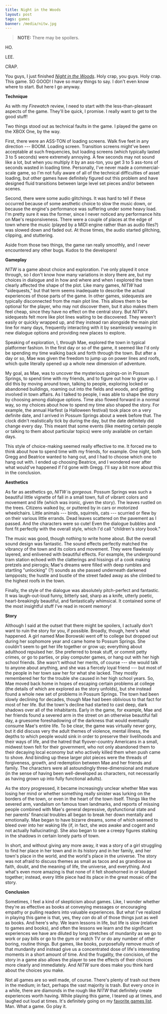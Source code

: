 ```yaml
---
title: Night in the Woods
layout: post
tags: games
banner: /media/nitw.jpg
---
```


> **NOTE:** There may be spoilers.

HO.

LEE.

CRAP.

You guys, I just finished [_Night in the Woods_](http://www.nightinthewoods.com/). Holy crap, you guys. Holy crap. This game. SO GOOD! I have so many things to say. I don't even know where to start. But here I go anyway.

**Technique**

As with my _Firewatch_ review, I need to start with the less-than-pleasant aspects of the game. They'll be quick, I promise. I really want to get to the good stuff!

Two things stood out as technical faults in the game. I played the game on the XBOX One, by the way.

First, there were an ASS-TON of loading screens. Walk five feet in any direction --- BOOM. Loading screen. Transition screens might've been acceptable at such frequencies, but loading screens (which typically lasted 3 to 5 seconds) were extremely annoying. A few seconds may not sound like a lot, but when you multiply it by an ass-ton, you get 3 to 5 ass-tons of seconds wasted in loading time. Personally, I've never made a commercial-scale game, so I'm not fully aware of all of the technical difficulties of asset loading, but other games have definitely figured out this problem and have designed fluid transitions between large level set pieces and/or between scenes.

Second, there were some audio glitchings. It was hard to tell if these occurred because of some aesthetic choice to slow the music down, or because the engine's performance was suffering under some heavy load. I'm pretty sure it was the former, since I never noticed any performance hits on Mae's responsiveness. There were a couple of places at the edge of town where the music (played by a MIDI engine rather than as audio files?) was slowed down and faded out. At those times, the audio started glitching, clipping, and stuttering.

Aside from those two things, the game ran really smoothly, and I never encountered any other bugs. Kudos to the developers!

**Gameplay**

_NITW_ is a game about choice and exploration. I've only played it once through, so I don't know how many variations in story there are, but my choices in dialogue and in how and where and when I explored the town clearly affected the shape of the plot. Like many games, _NITW_ had "sidequests," but that term seems inadequate to describe the actual experiences of those parts of the game. In other games, sidequests are typically disconnected from the main plot line. This allows them to be optional for the player, who may not discover them, but it also makes them feel cheap, since they have no effect on the central story. But _NITW_'s sidequests felt more like plot lines waiting to be discovered. They weren't easily or quickly wrapped up, and they instead ran alongside the main plot line for many days, frequently interacting with it by seamlessly weaving in new dialogue options and providing new places to explore.

Speaking of exploration, I, through Mae, explored the town in typical platformer fashion. In the first day or so of the game, it seemed like I'd only be spending my time walking back and forth through the town. But after a day or so, Mae was given the freedom to jump up on power lines and roofs, which quite literally opened up a whole new dimension of adventure.

My goal, as Mae, was to uncover the mysterious goings-on in Possum Springs, to spend time with my friends, and to figure out how to grow up. I did this by moving around town, talking to people, exploring locked or abandoned buildings, roaming out into the fields and woods, and getting involved in town affairs. As I talked to people, I was able to shape the story by choosing among dialogue options. Time also flowed forward in a normal way, so my choices about how to spend my time also shaped the story. For example, the annual Harfest (a Halloween festival) took place on a very definite date, and I arrived in Possum Springs about a week before that. The clock didn't realistically tick by during the day, but the date definitely did change every day. This meant that some events (like meeting certain people or talking to them about particular topics) were only available on certain days.

This style of choice-making seemed really effective to me. It forced me to think about how to spend time with my friends, for example. One night, both Gregg and Beatrice wanted to hang out, and I had to choose which one to hang out with. I ended up choosing Beatrice, and I wondered ever after what would've happened if I'd gone with Gregg. I'll say a bit more about this in the conclusion.

**Aesthetics**

As far as aesthetics go, _NITW_ is _gorgeous_. Possum Springs was such a beautiful little vignette of fall in a small town, full of vibrant colors and movement and life (which was ironic, given the story). The leaves rustled on the trees. Citizens walked by, or puttered by in cars or motorized wheelchairs. Little animals --- birds, squirrels, cats --- scurried or flew by on their various little errands. Dead leaves scattered on the pavement as I passed. And the characters were so cute! Even the dialogue bubbles and font fit perfectly with the overall style, which I'd call "children's story book."

The music was good, though nothing to write home about. But the overall sound design was fantastic. The sound effects perfectly matched the vibrancy of the town and its colors and movement. They were flawlessly layered, and enlivened with beautiful effects. For example, the underground tram station echoed with the clatterings and hissings of a cook making pretzels and pierogis; Mae's dreams were filled with deep rumbles and startling "unlocking" (?) sounds as she passed underneath darkened lampposts; the hustle and bustle of the street faded away as she climbed to the highest roofs in the town.

Finally, the style of the dialogue was absolutely pitch-perfect and fantastic. It was laugh-out-loud funny, bitterly sad, sharp as a knife, utterly poetic, heart-breakingly beautiful, and fantastically whimsical. It contained some of the most insightful stuff I've read in recent memory!

**Story**

Although I said at the outset that there might be spoilers, I actually don't want to ruin the story for you, if possible. Broadly, though, here's what happened. A girl named Mae Borowski went off to college but dropped out during her sophomore year and came home to Possum Springs. She couldn't seem to get her life together or grow up; everything about adulthood repulsed her. She preferred to break stuff, or commit petty crimes, or go to parties, or play computer games, or hang out with her high school friends. She wasn't without her merits, of course --- she would talk to anyone about anything, and she was a fiercely loyal friend --- but most of the people in her town saw her for what she lacked. They mostly remembered her for the trouble she caused in her high school years. So, Mae moved back home in hopes of escaping certain problems at college (the details of which are explored as the story unfolds), but she instead found a whole new set of problems in Possum Springs. The town had been slowly declining for decades, though Mae had been oblivious to that fact for most of her life. But the town's decline had started to cast deep, dark shadows over all of the inhabitants. Early in the game, for example, Mae and her friends found a severed arm in the street on an otherwise beautiful fall day, a gruesome foreshadowing of the darkness that would eventually consume Mae's entire life. To be clear, the game was virtually never gory, but it did discuss very the adult themes of violence, mental illness, the depths to which people would sink in order to preserve their livelihoods and their ways of life, and the hatred that flyover-country Americans in a small, midwest town felt for their government, who not only abandoned them to their decaying local economy but who actively killed them when push came to shove. And binding up these larger plot pieces were the threads of forgiveness, growth, and redemption between Mae and her friends and family. The characters were all astoundingly three-dimensional and mature (in the sense of having been well-developed as characters, not necessarily as having grown up into fully functional adults).

As the story progressed, it became increasingly unclear whether Mae was losing her mind or whether something really sinister was lurking on the borders of the town, or even in the heart of the town itself. Things like the severed arm, vandalism on famous town landmarks, and reports of missing people combined with Mae's general depressive, dysfunctional state and her parents' financial troubles all began to break her down mentally and emotionally. Mae began to have bizarre dreams, some of which seemed to bleed over into her waking life (if, in fact, she _was_ awake and cogent and not actually hallucinating). She also began to see a creepy figures stalking in the shadows in certain lonely parts of town.

In short, and without giving any more away, it was a story of a girl struggling to find her place in her town and in its history and in her family, and her town's place in the world, and the world's place in the universe. The story was not afraid to discuss themes as small as tacos and as grandiose as faith, doubt, and the meaning of life, the universe, and everything. And what's even more amazing is that none of it felt shoehorned in or kludged together; instead, every little piece had its place in the great mosaic of the story.

**Conclusion**

Sometimes, I feel a kind of skepticism about games. Like, I wonder whether they're as effective as books at conveying messages or encouraging empathy or pulling readers into valuable experiences. But what I've realized in playing this game is that, yes, they _can_ do all of those things just as well as books. And here's why. We learn lessons in life, but life is slow (relative to games and books), and often the lessons we learn and the significant experiences we have are diluted by long stretches of mundanity as we go to work or pay bills or go to the gym or watch TV or do any number of other boring, routine things. But games, like books, purposefully remove much of that mundanity and instead give us a concentrated dose of life's interesting moments in a short amount of time. And the frugality, the concision, of the story in a game also allows the player to see the effects of their choices more clearly and immediately. And _NITW_ sure does make you think hard about the choices you make.

Not all games are so well made, of course. There's plenty of trash out there in the medium; in fact, perhaps the vast majority is trash. But every once in a while, there are diamonds in the rough like _NITW_ that definitely create experiences worth having. While playing this game, I teared up at times, and laughed out loud at times. It's definitely going on my [favorite games list](/res). Man. What a game. Go play it.
